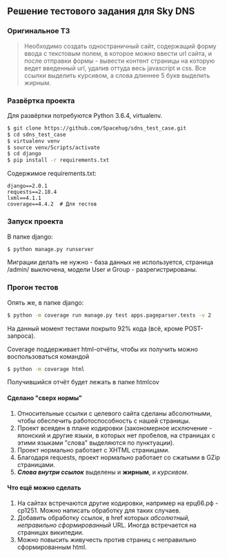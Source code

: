 ## Решение тестового задания для Sky DNS

### Оригинальное ТЗ
> Необходимо создать одностраничный сайт, содержащий форму ввода с 
текстовым полем, в которое можно ввести url сайта, и после отправки 
формы - вывести контент страницы на которую ведет введенный url, удалив 
оттуда весь javascript и css. Все ссылки выделить курсивом, а слова 
длиннее 5 букв выделить жирным.

### Развёртка проекта
Для развёртки потребуются Python 3.6.4, virtualenv.
```bash
$ git clone https://github.com/Spacehug/sdns_test_case.git
$ cd sdns_test_case
$ virtualenv venv
$ source venv/Scripts/activate
$ cd django
$ pip install -r requirements.txt
```

Содержимое requirements.txt:
```text
django==2.0.1
requests==2.18.4
lxml==4.1.1
coverage==4.4.2  # Для тестов
```


### Запуск проекта
В папке django:
```bash
$ python manage.py runserver
```
Миграции делать не нужно - база данных не используется, страница /admin/ выключена, модели User и Group - разрегистрированы. 

### Прогон тестов
Опять же, в папке django:
```bash
$ python -m coverage run manage.py test apps.pageparser.tests -v 2
```
На данный момент тестами покрыто 92% кода (всё, кроме POST-запроса).

Coverage поддерживает html-отчёты, чтобы их получить можно воспользоваться командой
```bash
$ python -m coverage html
```
Получившийся отчёт будет лежать в папке htmlcov

#### Сделано "сверх нормы"
1. Относительные ссылки с целевого сайта сделаны абсолютными, чтобы обеспечить работоспособность с нашей страницы. 
2. Проект всеяден в плане кодировки (закономерное исключение - японский и другие языки, в которых нет пробелов, на страницах с этими языками "слова" выделяются по пунктуации).
3. Проект нормально работает с XHTML страницами.
4. Благодаря requests, проект нормально работает со сжатыми в GZip страницами.
5. _**Слова внутри ссылок**_ выделены и **жирным**, и _курсивом_.

#### Что ещё можно сделать
1. На сайтах встречаются другие кодировки, например на ерц66.рф - cp1251. Можно написать обработку для таких случаев.
2. Добавить обработку ссылок, в href которых _абсолютный, неправильно сформированный_ URL. Иногда встречается на страницах википедии.
3. Можно повысить живучесть против страниц с неправильно сформированным html.
